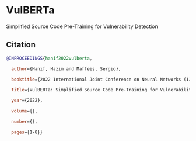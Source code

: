 # VulBERTa
Simplified Source Code Pre-Training for Vulnerability Detection


## Citation

```bibtex
@INPROCEEDINGS{hanif2022vulberta,

  author={Hanif, Hazim and Maffeis, Sergio},

  booktitle={2022 International Joint Conference on Neural Networks (IJCNN)}, 

  title={VulBERTa: Simplified Source Code Pre-Training for Vulnerability Detection}, 

  year={2022},

  volume={},

  number={},

  pages={1-8}}

```
